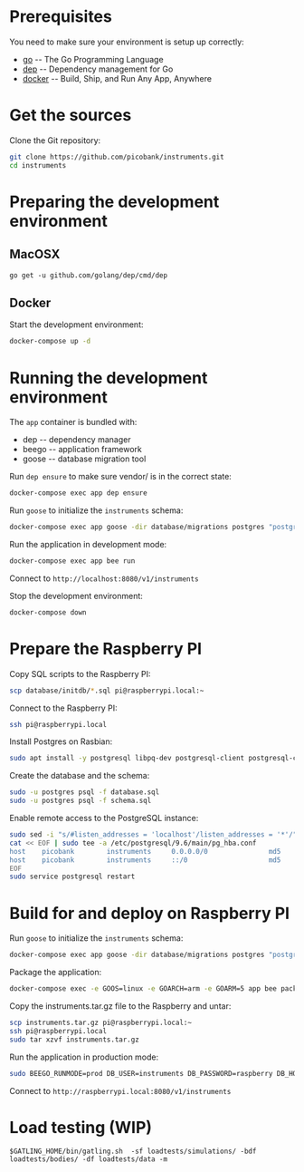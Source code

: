 # Prerequisites

You need to make sure your environment is setup up correctly:
 * [go](https://golang.org/) -- The Go Programming Language
 * [dep](https://golang.github.io/dep/) -- Dependency management for Go
 * [docker](https://www.docker.com/) -- Build, Ship, and Run Any App, Anywhere


# Get the sources

Clone the Git repository:

```bash
git clone https://github.com/picobank/instruments.git
cd instruments
```

# Preparing the development environment

## MacOSX
    
    go get -u github.com/golang/dep/cmd/dep

## Docker

Start the development environment:

```bash
docker-compose up -d
```

# Running the development environment 

The `app` container is bundled with:
 * dep -- dependency manager
 * beego -- application framework
 * goose -- database migration tool

Run `dep ensure` to make sure vendor/ is in the correct state:

```bash
docker-compose exec app dep ensure
```

Run `goose` to initialize the `instruments` schema:

```bash
docker-compose exec app goose -dir database/migrations postgres "postgres://instruments:raspberry@db:5432/picobank?sslmode=disable" up
```

Run the application in development mode:

```bash
docker-compose exec app bee run
```

Connect to `http://localhost:8080/v1/instruments`

Stop the development environment:

```bash
docker-compose down
```

# Prepare the Raspberry PI

Copy SQL scripts to the Raspberry PI:

```bash
scp database/initdb/*.sql pi@raspberrypi.local:~
```

Connect to the Raspberry PI:

```bash
ssh pi@raspberrypi.local
```

Install Postgres on Rasbian:

```bash
sudo apt install -y postgresql libpq-dev postgresql-client postgresql-client-common
```

Create the database and the schema:

```bash
sudo -u postgres psql -f database.sql
sudo -u postgres psql -f schema.sql
```

Enable remote access to the PostgreSQL instance:

```bash
sudo sed -i "s/#listen_addresses = 'localhost'/listen_addresses = '*'/" /etc/postgresql/9.6/main/postgresql.conf
cat << EOF | sudo tee -a /etc/postgresql/9.6/main/pg_hba.conf
host    picobank        instruments     0.0.0.0/0               md5
host    picobank        instruments     ::/0                    md5
EOF
sudo service postgresql restart
```

# Build for and deploy on Raspberry PI

Run `goose` to initialize the `instruments` schema:

```bash
docker-compose exec app goose -dir database/migrations postgres "postgres://instruments:raspberry@raspberrypi.local:5432/picobank?sslmode=disable" up
```

Package the application:

```bash
docker-compose exec -e GOOS=linux -e GOARCH=arm -e GOARM=5 app bee pack
```

Copy the instruments.tar.gz file to the Raspberry and untar:
   
```bash
scp instruments.tar.gz pi@raspberrypi.local:~
ssh pi@raspberrypi.local
sudo tar xzvf instruments.tar.gz
```

Run the application in production mode:

```bash
sudo BEEGO_RUNMODE=prod DB_USER=instruments DB_PASSWORD=raspberry DB_HOST=localhost DB_NAME=picobank ./instruments
```

Connect to `http://raspberrypi.local:8080/v1/instruments`

# Load testing (WIP)

    $GATLING_HOME/bin/gatling.sh  -sf loadtests/simulations/ -bdf loadtests/bodies/ -df loadtests/data -m
